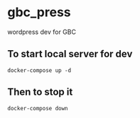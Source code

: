 # gbc_press
wordpress dev for GBC


## To start local server for dev
```
docker-compose up -d
```

## Then to stop it
```
docker-compose down
```
